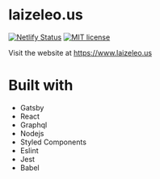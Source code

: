 # laizeleo.us

[![Netlify Status](https://api.netlify.com/api/v1/badges/8a644faf-709e-403c-bc6a-f788aeed5ea7/deploy-status)](https://app.netlify.com/sites/laizeleo/deploys) [![MIT license](http://img.shields.io/badge/license-MIT-brightgreen.svg)](http://opensource.org/licenses/MIT)

Visit the website at https://www.laizeleo.us

# Built with

- Gatsby
- React
- Graphql
- Nodejs
- Styled Components
- Eslint
- Jest
- Babel
